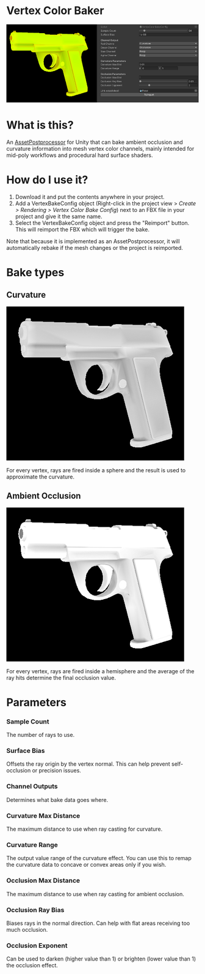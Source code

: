 # Vertex Color Baker
![Config and bake](img1.jpg)

# What is this?
An [AssetPostprocessor](https://docs.unity3d.com/ScriptReference/AssetPostprocessor.html) for Unity that can bake ambient occlusion and curvature information into mesh vertex color channels, mainly intended for mid-poly workflows and procedural hard surface shaders.

# How do I use it?
1. Download it and put the contents anywhere in your project.
2. Add a VertexBakeConfig object (Right-click in the project view > *Create > Rendering > Vertex Color Bake Config*) next to an FBX file in your project and give it the same name.
3. Select the VertexBakeConfig object and press the "Reimport" button. This will reimport the FBX which will trigger the bake.

Note that because it is implemented as an AssetPostprocessor, it will automatically rebake if the mesh changes or the project is reimported.

# Bake types

## Curvature
![Curvature](img2.jpg)

For every vertex, rays are fired inside a sphere and the result is used to approximate the curvature.

## Ambient Occlusion
![Ambient Occlusion](img3.jpg)

For every vertex, rays are fired inside a hemisphere and the average of the ray hits determine the final occlusion value.

# Parameters

### Sample Count
The number of rays to use.

### Surface Bias
Offsets the ray origin by the vertex normal. This can help prevent self-occlusion or precision issues.

### Channel Outputs
Determines what bake data goes where.

### Curvature Max Distance
The maximum distance to use when ray casting for curvature.

### Curvature Range
The output value range of the curvature effect. You can use this to remap the curvature data to concave or convex areas only if you wish.

### Occlusion Max Distance
The maximum distance to use when ray casting for ambient occlusion.

### Occlusion Ray Bias
Biases rays in the normal direction. Can help with flat areas receiving too much occlusion.

### Occlusion Exponent
Can be used to darken (higher value than 1) or brighten (lower value than 1) the occlusion effect.
